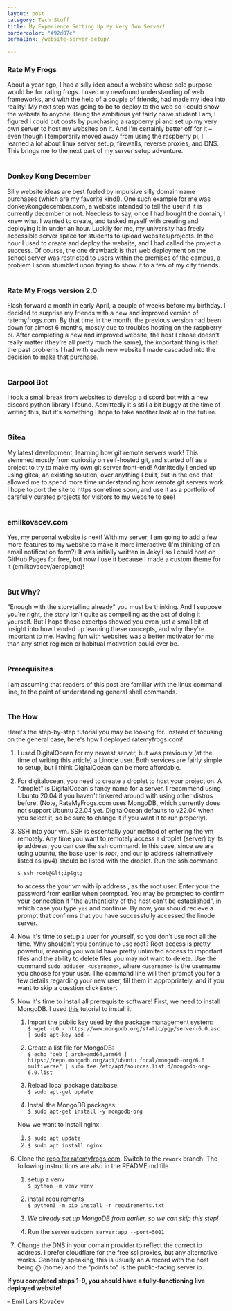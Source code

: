 ```yaml
---
layout: post
category: Tech Stuff
title: My Experience Setting Up My Very Own Server!
bordercolor: "#92d07c"
permalink: /website-server-setup/

---
```


### **Rate My Frogs**

About a year ago, I had a silly idea about a website whose sole purpose would be
for rating frogs. I used my newfound understanding of web frameworks, and with
the help of a couple of friends, had made my idea into reality! My next step was
going to be to deploy to the web so I could show the website to anyone. Being
the ambitious yet fairly naive student I am, I figured I could cut costs by
purchasing a raspberry pi and set up my very own server to host my websites on
it. And I'm certainly better off for it – even though I temporarily moved away from 
using the raspberry pi, I learned a lot about linux server setup, firewalls,
reverse proxies, and DNS. This brings me to the next part of my server setup
adventure.<br><br>


### **Donkey Kong December**

Silly website ideas are best fueled by impulsive silly domain name purchases 
(which are my favorite kind!). One such example for me was
donkeykongdecember.com, a website intended to tell the user if it is currently
december or not. Needless to say, once I had bought the domain, I knew what I
wanted to create, and tasked myself with creating and deploying it in under an
hour. Luckily for me, my university has freely accessible server space for
students to upload websites/projects. In the hour I used to create and deploy
the website, and I had called the project a success. Of course, the one drawback
is that web deployment on the school server was restricted to users within the
premises of the campus, a problem I soon stumbled upon trying to show it to a
few of my city friends.<br><br>


### **Rate My Frogs version 2.0**

Flash forward a month in early April, a couple of weeks before my birthday. I
decided to surprise my friends with a new and improved version of
ratemyfrogs.com. By that time in the month, the previous version had been down
for almost 6 months, mostly due to troubles hosting on the raspberry pi. After
completing a new and improved website, the host I chose doesn't really matter 
(they're all pretty 
much the same), the important thing is that the past problems I had with each 
new website I made cascaded into the decision to make that purchase.<br><br>


### **Carpool Bot**

I took a small break from websites to develop a discord bot with a new discord
python library I found. Admittedly it's still a bit buggy at the time of writing
this, but it's something I hope to take another look at in the future. <br><br>


### **Gitea**

My latest development, learning how git remote servers work! This stemmed mostly
from curiosity on self-hosted git, and started off as a project to try to make
my own git server front-end! Admittedly I ended up using gitea, an existing
solution, over anything I built, but in the end that allowed me to spend more time
understanding how remote git servers work. I hope to port the site to https
sometime soon, and use it as a portfolio of carefully curated projects for
visitors to my website to see!<br><br>


### **emilkovacev.com**

Yes, my personal website is next! With my server, I am going to add a few more
features to my website to make it more interactive (I'm thinking of an email
notification form?) It was initially written in Jekyll so I could host on GitHub
Pages for free, but now I use it because I made a custom theme for it 
(emilkovacev/aeroplane)!<br><br>


### **But Why?**

"Enough with the storytelling already" you must be thinking. And I suppose
you're right, the story isn't quite as compelling as the act of doing it
yourself. But I hope those excertps showed you even just a small bit of 
insight into how I ended up learning these concepts, and why they're important
to me. Having fun with websites was a better motivator for me than any strict
regimen or habitual motivation could ever be.<br><br>


### **Prerequisites**

I am assuming that readers of this post are familiar with the linux command
line, to the point of understanding general shell commands.<br><br>


### **The How**

Here's the step-by-step tutorial you may be looking for. Instead of focusing 
on the general case, here's how I deployed ratemyfrogs.com!

1. I used DigitalOcean for my newest server, but was previously (at the time of
   writing this article) a Linode user. Both services are fairly simple to setup, 
   but I think DigitalOcean can be more affordable.

2. For digitalocean, you need to create a droplet to host your project on. A 
   "droplet" is DigitalOcean's fancy name for a server. I recommend using Ubuntu
   20.04 if you haven't tinkered around with using other distros before. (Note,
   RateMyFrogs.com uses MongoDB, which currently does not support Ubuntu 22.04
   yet. DigitalOcean defaults to v22.04 when you select it, so be sure to change
   it if you want it to run properly).

3. SSH into your vm. SSH is essentially your method of entering the vm remotely. 
   Any time you want to remotely access a droplet (server) by its ip address, you can use the
   ssh command. In this case, since we are using ubuntu, the base
   user is *root*, and our ip address (alternatively listed as ipv4) should be 
   listed with the droplet. 
   Run the ssh command 

   `$ ssh root@&lt;ip&gt;`

   to access the your vm with ip address <ip>, as 
   the root user. Enter your the password from earlier when prompted. 
   You may be prompted to confirm your connection if "the
   authenticity of the host can't be established", in which case you type `yes`
   and continue. By now, you should recieve a prompt that confirms that you have
   successfully accessed the linode server.


4. Now it's time to setup a user for yourself, so you don't use root all the 
   time. Why shouldn't you continue to use root? Root access is pretty powerful,
   meaning you would have pretty unlimited access to important files and the
   ability to delete files you may not want to delete. Use the command `sudo
   adduser <username>`, where `<username>` is the username you choose for your
   user. The command line will then prompt you for a few details regarding your
   new user, fill them in appropriately, and if you want to skip a question
   click `Enter`.

4. Now it's time to install all prerequisite software! First, we need to install
   MongoDB. I used [this](https://www.mongodb.com/docs/manual/tutorial/install-mongodb-on-ubuntu/)
   tutorial to install it:

   1. Import the public key used by the package management system:<br>
      `$ wget -qO - https://www.mongodb.org/static/pgp/server-6.0.asc | sudo apt-key add -`

   2. Create a list file for MongoDB:<br>
      `$ echo "deb [ arch=amd64,arm64 ] https://repo.mongodb.org/apt/ubuntu focal/mongodb-org/6.0 multiverse" | sudo tee /etc/apt/sources.list.d/mongodb-org-6.0.list`
   
   3. Reload local package database:<br>
      `$ sudo apt-get update`

   4. Install the MongoDB packages:<br>
      `$ sudo apt-get install -y mongodb-org`


   Now we want to install nginx:

   1. `$ sudo apt update`
   2. `$ sudo apt install nginx`


5. Clone the [repo for ratemyfrogs.com](https://github.com/emilkovacev/ratemyfrogs).
   Switch to the `rework` branch. The following instructions are also in the
   README.md file.

   1. setup a venv<br/>
      `$ python -m venv venv`

   2. install requirements<br/>
      `$ python3 -m pip install -r requirements.txt`

   3. *We already set up MongoDB from earlier, so we can skip this step!*

   4. Run the server 
      `uvicorn server:app --port=5001`



9. Change the DNS in your domain provider to reflect the correct ip address. I
   prefer cloudflare for the free ssl proxies, but any alternative works.
   Generally speaking, this is usually an A record with the host being @
   (home) and the "points to" is the public-facing server ip.

**If you completed steps 1-9, you should have a fully-functioning live
deployed website!**



– Emil Lars Kovačev<br><br>

